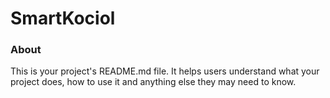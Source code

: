 SmartKociol
===========

### About

This is your project's README.md file. It helps users understand what your
project does, how to use it and anything else they may need to know.